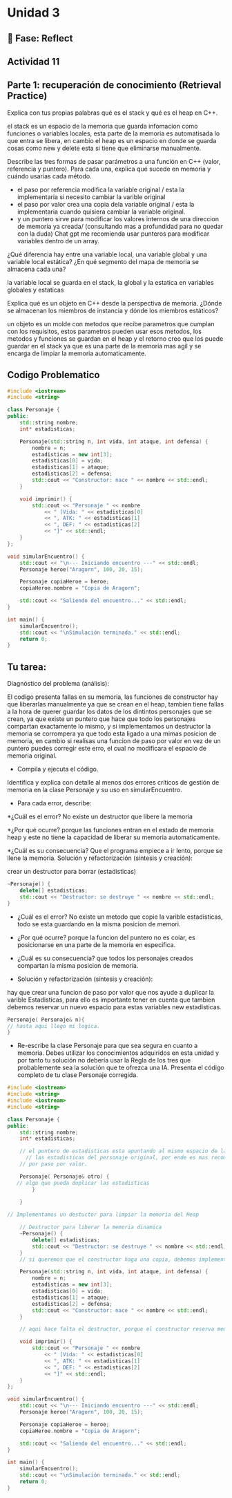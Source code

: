 # Unidad 3


## 🤔 Fase: Reflect

## Actividad 11
## Parte 1: recuperación de conocimiento (Retrieval Practice)

Explica con tus propias palabras qué es el stack y qué es el heap en C++.

el stack es un espacio de la memoria que guarda infomacion como funciones o variables locales, esta parte de la memoria es automatisada lo que entra se libera, en cambio el heap es un espacio en donde se guarda cosas como new y delete esta si tiene que eliminarse manualmente.

Describe las tres formas de pasar parámetros a una función en C++ (valor, referencia y puntero). Para cada una, explica qué sucede en memoria y cuándo usarías cada método.

* el paso por referencia modifica la variable original / esta la implementaria si necesito cambiar la varible original
* el paso por valor crea una copia dela variable original / esta la implementaria cuando quisiera cambiar la variable original.
* y un puntero sirve para modificar los valores internos de una direccion de memoria ya creada/ (consultando mas a profundidad para no quedar con la duda) Chat gpt me recomienda usar punteros para modificar variables dentro de un array.

¿Qué diferencia hay entre una variable local, una variable global y una variable local estática? ¿En qué segmento del mapa de memoria se almacena cada una?

la variable local se guarda en el stack, la global y la estatica en variables globales y estaticas

Explica qué es un objeto en C++ desde la perspectiva de memoria. ¿Dónde se almacenan los miembros de instancia y dónde los miembros estáticos?

un objeto es un molde con metodos que recibe parametros que cumplan con los requisitos, estos parametros pueden usar esos metodos, los metodos y funciones se guardan en el heap y el retorno creo que los puede guardar en el stack ya que es una parte de la memoria mas agil y se encarga de limpiar la memoria automaticamente.

## Codigo Problematico

```cpp
#include <iostream>
#include <string>

class Personaje {
public:
    std::string nombre;
    int* estadisticas;

    Personaje(std::string n, int vida, int ataque, int defensa) {
        nombre = n;
        estadisticas = new int[3];
        estadisticas[0] = vida;
        estadisticas[1] = ataque;
        estadisticas[2] = defensa;
        std::cout << "Constructor: nace " << nombre << std::endl;
    }

    void imprimir() {
        std::cout << "Personaje " << nombre
            << " [Vida: " << estadisticas[0]
            << ", ATK: " << estadisticas[1]
            << ", DEF: " << estadisticas[2]
            << "]" << std::endl;
    }
};

void simularEncuentro() {
    std::cout << "\n--- Iniciando encuentro ---" << std::endl;
    Personaje heroe("Aragorn", 100, 20, 15);

    Personaje copiaHeroe = heroe;
    copiaHeroe.nombre = "Copia de Aragorn";

    std::cout << "Saliendo del encuentro..." << std::endl;
}

int main() {
    simularEncuentro();
    std::cout << "\nSimulación terminada." << std::endl;
    return 0;
}
```

## Tu tarea:

Diagnóstico del problema (análisis): 

El codigo presenta fallas en su memoria, las funciones de constructor hay que liberarlas manualmente ya que se crean en el heap, tambien tiene fallas a la hora de querer guardar los datos de los dintintos personajes que se crean, ya que existe un puntero que hace que todo los personajes compartan exactamente lo mismo, y si implementamos un destructor la memoria se corrompera ya que todo esta ligado a una mimas posicion de memoria, en cambio si realisas una funcion de paso por valor en vez de un puntero puedes corregir este erro, el cual no modificara el espacio de memoria original.

* Compila y ejecuta el código.

Identifica y explica con detalle al menos dos errores críticos de gestión de memoria en la clase Personaje y su uso en simularEncuentro.

* Para cada error, describe:

*¿Cuál es el error? No existe un destructor que libere la memoria

*¿Por qué ocurre? porque las funciones entran en el estado de memoria heap y este no tiene la capacidad de liberar su memoria automaticamente.

*¿Cuál es su consecuencia? Que el programa empiece a ir lento, porque se llene la memoria.
Solución y refactorización (síntesis y creación):

crear un destructor para borrar (estadisticas)
```cpp
~Personaje() {
    delete[] estadisticas;
    std::cout << "Destructor: se destruye " << nombre << std::endl;
}
```

* ¿Cuál es el error? No existe un metodo que copie la varible estadisticas, todo se esta guardando en la misma posicion de memori.

* ¿Por qué ocurre? porque la funcion del puntero no es coiar, es posicionarse en una parte de la memoria en especifica.

* ¿Cuál es su consecuencia? que todos los personajes creados compartan la misma posicion de memoria.

* Solución y refactorización (síntesis y creación):

 hay que crear una funcion de paso por valor que nos ayude a duplicar la varible Estadisticas, para ello es importante tener en cuenta que tambien debemos reservar un nuevo espacio para estas variables new estadisticas.

 ```cpp
Personaje( Personaje& n){
// hasta aqui llego mi logica.
}

```

* Re-escribe la clase Personaje para que sea segura en cuanto a memoria. Debes utilizar los conocimientos adquiridos en esta unidad y por tanto tu solución no debería usar la Regla de los tres que probablemente sea la solución que te ofrezca una IA.
Presenta el código completo de tu clase Personaje corregida.

```cpp
#include <iostream>
#include <string>
#include <iostream>
#include <string>

class Personaje {
public:
    std::string nombre;
    int* estadisticas;

    // el puntero de estadisticas esta apuntando al mismo espacio de la memoria que las
	  // las estadisticas del personaje original, por ende es mas recomendable crear una copia 
    // por paso por valor.

    Personaje( Personaje& otro) {
   // algo que pueda duplicar las estadisticas
        }
     
    }

// Implementamos un destuctor para limpiar la memoria del Heap 

    // Destructor para liberar la memoria dinamica
    ~Personaje() {
        delete[] estadisticas;
        std::cout << "Destructor: se destruye " << nombre << std::endl;
    }
	// si queremos que el constructor haga una copia, debemos implementar un constructor de copia. ya que el puntero estadisticas es un          //puntero a memoria dinamica.lo que significa que ambos objetos compartirán el mismo espacio de memoria para las estadisticas.

    Personaje(std::string n, int vida, int ataque, int defensa) {
        nombre = n;
        estadisticas = new int[3];
        estadisticas[0] = vida;
        estadisticas[1] = ataque;
        estadisticas[2] = defensa;
        std::cout << "Constructor: nace " << nombre << std::endl;
    }

	// aqui hace falta el destructor, porque el constructor reserva memoria dinamica.

    void imprimir() {
        std::cout << "Personaje " << nombre
            << " [Vida: " << estadisticas[0]
            << ", ATK: " << estadisticas[1]
            << ", DEF: " << estadisticas[2]
            << "]" << std::endl;
    }
};

void simularEncuentro() {
    std::cout << "\n--- Iniciando encuentro ---" << std::endl;
    Personaje heroe("Aragorn", 100, 20, 15);

    Personaje copiaHeroe = heroe;
    copiaHeroe.nombre = "Copia de Aragorn";

    std::cout << "Saliendo del encuentro..." << std::endl;
}

int main() {
    simularEncuentro();
    std::cout << "\nSimulación terminada." << std::endl;
    return 0;
}
```

